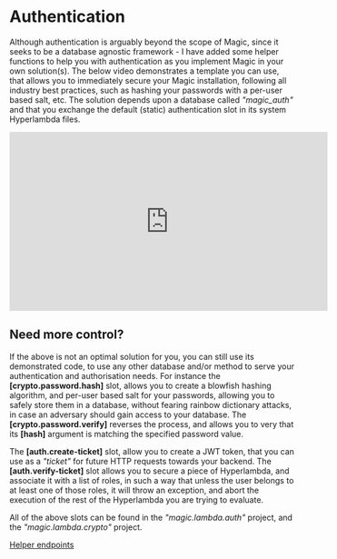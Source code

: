# Authentication

Although authentication is arguably beyond the scope of Magic, since it seeks
to be a database agnostic framework - I have added some helper functions to
help you with authentication as you implement Magic in your own solution(s).
The below video demonstrates a template you can use, that allows you to immediately
secure your Magic installation, following all industry best practices, such
as hashing your passwords with a per-user based salt, etc. The solution
depends upon a database called _"magic_auth"_ and that you exchange the
default (static) authentication slot in its system Hyperlambda files.

<div style="margin-left: auto; margin-right: auto; width: 560px;">
<iframe width="560" height="315" src="https://www.youtube.com/embed/I0eN8XGlcqQ" 
frameborder="0" allow="accelerometer; autoplay; encrypted-media; gyroscope; picture-in-picture" 
allowfullscreen></iframe>
</div>

## Need more control?

If the above is not an optimal solution for you, you can still use its
demonstrated code, to use any other database and/or method to serve your
authentication and authorisation needs. For instance the **[crypto.password.hash]**
slot, allows you to create a blowfish hashing algorithm, and per-user based salt
for your passwords, allowing you to safely store them in a database, without
fearing rainbow dictionary attacks, in case an adversary should gain access
to your database. The **[crypto.password.verify]** reverses the process,
and allows you to very that its **[hash]** argument is matching the specified
password value.

The **[auth.create-ticket]** slot, allow you to create a JWT token,
that you can use as a _"ticket"_ for future HTTP requests towards your backend.
The **[auth.verify-ticket]** slot allows you to secure a piece of Hyperlambda,
and associate it with a list of roles, in such a way that unless the user
belongs to at least one of those roles, it will throw an exception, and
abort the execution of the rest of the Hyperlambda you are trying to evaluate.

All of the above slots can be found in the _"magic.lambda.auth"_ project, and
the _"magic.lambda.crypto"_ project.

[Helper endpoints](/helper-endpoints)
